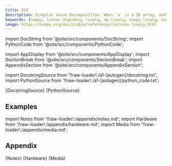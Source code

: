 ```yaml
---
title: SVD
description: Singular Value Decomposition. When `a` is a 2D array, and ``full_matrices=False``, then it is factorized as ``u @ np.diag(s) @ vh = (u * s) @ vh``, where `u` and the Hermitian transpose of `vh` are 2D arrays with orthonormal columns and `s` is a 1D array of `a`'s singular values. When `a` is higher-dimensional, SVD is applied in stacked mode as explained below.
keywords: [numpy, linear algerbra, linalg, np.linalg, numpy.linalg, numpy.linalg.svd]
image: https://numpy.org/doc/stable/reference/routines.linalg.html
---
```


[//]: # (Custom component imports)

import DocString from '@site/src/components/DocString';
import PythonCode from '@site/src/components/PythonCode';

import AppDisplay from '@site/src/components/AppDisplay';
import SectionBreak from '@site/src/components/SectionBreak';
import AppendixSection from '@site/src/components/AppendixSection';

[//]: # (Docstring)

import DocstringSource from '!!raw-loader!./a1-[autogen]/docstring.txt';
import PythonSource from '!!raw-loader!./a1-[autogen]/python_code.txt';


<DocString>{DocstringSource}</DocString>
<PythonCode GLink='NUMPY/linalg/SVD/SVD.py'>{PythonSource}</PythonCode>


<SectionBreak />

    

[//]: # (Examples)

## Examples

<AppDisplay 
  GLink='NUMPY/linalg/SVD'
  nodeLabel='SVD'>
</AppDisplay>

<SectionBreak />

    

[//]: # (Appendix)

import Notes from '!!raw-loader!./appendix/notes.md';
import Hardware from '!!raw-loader!./appendix/hardware.md';
import Media from '!!raw-loader!./appendix/media.md';

## Appendix

<AppendixSection index={0} folderPath='nodes/NUMPY/linalg/SVD/appendix/'>{Notes}</AppendixSection>
<AppendixSection index={1} folderPath='nodes/NUMPY/linalg/SVD/appendix/'>{Hardware}</AppendixSection>
<AppendixSection index={2} folderPath='nodes/NUMPY/linalg/SVD/appendix/'>{Media}</AppendixSection>


